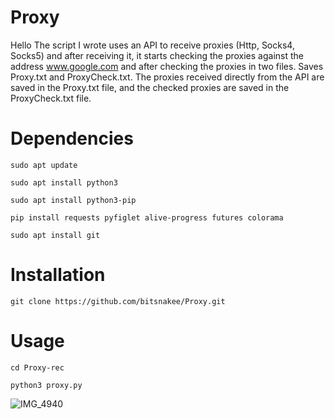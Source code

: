 # Proxy
Hello
The script I wrote uses an API to receive proxies (Http, Socks4, Socks5) and after receiving it, it starts checking the proxies against the address www.google.com and after checking the proxies in two files. Saves Proxy.txt and ProxyCheck.txt. The proxies received directly from the API are saved in the Proxy.txt file, and the checked proxies are saved in the ProxyCheck.txt file.

# Dependencies
```
sudo apt update
```
```
sudo apt install python3
```
```
sudo apt install python3-pip
```
```
pip install requests pyfiglet alive-progress futures colorama
```
```
sudo apt install git
```
# Installation
```
git clone https://github.com/bitsnakee/Proxy.git
```
# Usage
```
cd Proxy-rec
```
```
python3 proxy.py
```
![IMG_4940](https://github.com/bitsnakee/Proxy/assets/158815686/0dcd1b2e-142c-43ab-b1b9-b50e591deef2)













